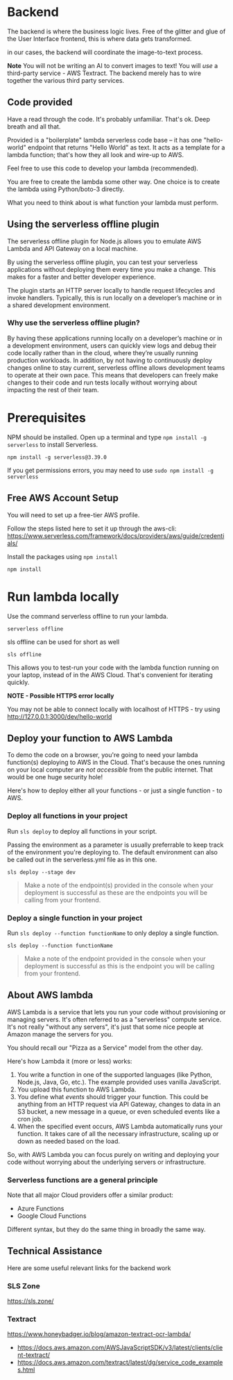 # Backend


The backend is where the business logic lives. Free of the glitter and glue of the User Interface frontend, this is where data gets transformed.

in our cases, the backend will coordinate the image-to-text process.

**Note** You will not be writing an AI to convert images to text! You will _use_ a third-party service - AWS Textract. The backend merely has to wire together the various third party services.

## Code provided

Have a read through the code. It's probably unfamiliar. That's ok. Deep breath and all that.

Provided is a "boilerplate" lambda serverless code base – it has one "hello-world" endpoint that returns "Hello World" as text. It acts as a template for a lambda function; that's how they all look and wire-up to AWS.

Feel free to use this code to develop your lambda (recommended).

You are free to create the lambda some other way. One choice is to create the lambda using Python/boto-3 directly.

What you need to think about is what function your lambda must perform.

## Using the serverless offline plugin

The serverless offline plugin for Node.js allows you to emulate AWS Lambda and API Gateway on a local machine.

By using the serverless offline plugin, you can test your serverless applications without deploying them every time you make a change. This makes for a faster and better developer experience.

The plugin starts an HTTP server locally to handle request lifecycles and invoke handlers. Typically, this is run locally on a developer’s machine or in a shared development environment.

### Why use the serverless offline plugin?

By having these applications running locally on a developer’s machine or in a development environment, users can quickly view logs and debug their code locally rather than in the cloud, where they’re usually running production workloads. In addition, by not having to continuously deploy changes online to stay current, serverless offline allows development teams to operate at their own pace. This means that developers can freely make changes to their code and run tests locally without worrying about impacting the rest of their team.

# Prerequisites

NPM should be installed.
Open up a terminal and type `npm install -g serverless` to install Serverless.

`npm install -g serverless@3.39.0`

If you get permissions errors, you may need to use `sudo npm install -g serverless`

## Free AWS Account Setup

You will need to set up a free-tier AWS profile.

Follow the steps listed here to set it up through the aws-cli: https://www.serverless.com/framework/docs/providers/aws/guide/credentials/

Install the packages using `npm install`

`npm install`

# Run lambda locally

Use the command serverless offline to run your lambda.

`serverless offline`

sls offline can be used for short as well

`sls offline`

This allows you to test-run your code with the lambda function running on your laptop, instead of in the AWS Cloud. That's convenient for iterating quickly.

**NOTE - Possible HTTPS error locally**

You may not be able to connect locally with localhost of HTTPS - try using http://127.0.0.1:3000/dev/hello-world

## Deploy your function to AWS Lambda

To demo the code on a browser, you're going to need your lambda function(s) deploying to AWS in the Cloud. That's because the ones running on your local computer are _not accessible_ from the public internet. That would be one huge security hole!

Here's how to deploy either all your functions - or just a single function - to AWS.

### Deploy all functions in your project

Run `sls deploy` to deploy all functions in your script.

Passing the environment as a parameter is usually preferrable to keep track of the environment you're deploying to. The default environment can also be called out in the serverless.yml file as in this one.

`sls deploy --stage dev`

> Make a note of the endpoint(s) provided in the console when your deployment is successful as these are the endpoints you will be calling from your frontend.

### Deploy a single function in your project

Run `sls deploy --function functionName` to only deploy a single function.

`sls deploy --function functionName`

> Make a note of the endpoint provided in the console when your deployment is successful as this is the endpoint you will be calling from your frontend.

## About AWS lambda

AWS Lambda is a service that lets you run your code without provisioning or managing servers. It's often referred to as a "serverless" compute service. It's not really "without any servers", it's just that some nice people at Amazon manage the servers for you.

You should recall our "Pizza as a Service" model from the other day.

Here's how Lambda it (more or less) works:

1. You write a function in one of the supported languages (like Python, Node.js, Java, Go, etc.). The example provided uses vanilla JavaScript.
2. You upload this function to AWS Lambda.
3. You define what _events_ should trigger your function. This could be anything from an HTTP request via API Gateway, changes to data in an S3 bucket, a new message in a queue, or even scheduled events like a cron job.
4. When the specified event occurs, AWS Lambda automatically runs your function. It takes care of all the necessary infrastructure, scaling up or down as needed based on the load.

So, with AWS Lambda you can focus purely on writing and deploying your code without worrying about the underlying servers or infrastructure.

### Serverless functions are a general principle

Note that all major Cloud providers offer a similar product:

- Azure Functions
- Google Cloud Functions

Different syntax, but they do the same thing in broadly the same way.

## Technical Assistance

Here are some useful relevant links for the backend work

### SLS Zone

https://sls.zone/

### Textract

https://www.honeybadger.io/blog/amazon-textract-ocr-lambda/

- https://docs.aws.amazon.com/AWSJavaScriptSDK/v3/latest/clients/client-textract/
- https://docs.aws.amazon.com/textract/latest/dg/service_code_examples.html
